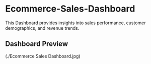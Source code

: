 # Ecommerce-Sales-Dashboard
This Dashboard provides insights into sales performance, customer demographics, and revenue trends.

## Dashboard Preview
(./Ecommerce Sales Dashboard.jpg)
